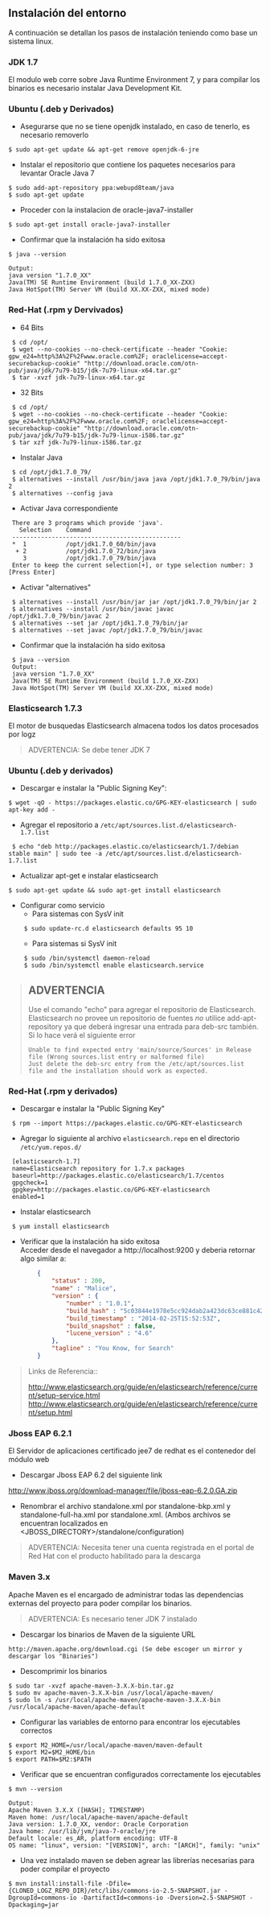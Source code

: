 
<a name="instalacion"></a>
## Instalación del entorno

A continuación se detallan los pasos de instalación teniendo como base un sistema linux.

<a name="jdk"></a>
### JDK 1.7

El modulo web corre sobre Java Runtime Environment 7, y para compilar los binarios es necesario instalar Java Development Kit.

### Ubuntu (.deb y Derivados)

* Asegurarse que no se tiene openjdk instalado, en caso de tenerlo, es necesario removerlo

```
$ sudo apt-get update && apt-get remove openjdk-6-jre
```

* Instalar el repositorio que contiene los paquetes necesarios para levantar Oracle Java 7

```	
$ sudo add-apt-repository ppa:webupd8team/java
$ sudo apt-get update
```

* Proceder con la instalacion de oracle-java7-installer

```
$ sudo apt-get install oracle-java7-installer
```

* Confirmar que la instalación ha sido exitosa

```
$ java --version

Output:
java version "1.7.0_XX"
Java(TM) SE Runtime Environment (build 1.7.0_XX-ZXX)
Java HotSpot(TM) Server VM (build XX.XX-ZXX, mixed mode)
```

### Red-Hat (.rpm y Dervivados)

* 64 Bits

```
 $ cd /opt/
 $ wget --no-cookies --no-check-certificate --header "Cookie: gpw_e24=http%3A%2F%2Fwww.oracle.com%2F; oraclelicense=accept-securebackup-cookie" "http://download.oracle.com/otn-pub/java/jdk/7u79-b15/jdk-7u79-linux-x64.tar.gz"
 $ tar -xvzf jdk-7u79-linux-x64.tar.gz
```

* 32 Bits

```
 $ cd /opt/
 $ wget --no-cookies --no-check-certificate --header "Cookie: gpw_e24=http%3A%2F%2Fwww.oracle.com%2F; oraclelicense=accept-securebackup-cookie" "http://download.oracle.com/otn-pub/java/jdk/7u79-b15/jdk-7u79-linux-i586.tar.gz"
 $ tar xzf jdk-7u79-linux-i586.tar.gz
```

* Instalar Java

```
 $ cd /opt/jdk1.7.0_79/
 $ alternatives --install /usr/bin/java java /opt/jdk1.7.0_79/bin/java 2
 $ alternatives --config java
```

* Activar Java correspondiente

```
 There are 3 programs which provide 'java'.
   Selection    Command
 -----------------------------------------------
 *  1           /opt/jdk1.7.0_60/bin/java
  + 2           /opt/jdk1.7.0_72/bin/java
    3           /opt/jdk1.7.0_79/bin/java
 Enter to keep the current selection[+], or type selection number: 3 [Press Enter]
```

* Activar "alternatives"

```
 $ alternatives --install /usr/bin/jar jar /opt/jdk1.7.0_79/bin/jar 2
 $ alternatives --install /usr/bin/javac javac /opt/jdk1.7.0_79/bin/javac 2
 $ alternatives --set jar /opt/jdk1.7.0_79/bin/jar
 $ alternatives --set javac /opt/jdk1.7.0_79/bin/javac 
```

* Confirmar que la instalación ha sido exitosa

```
 $ java --version
 Output:
 java version "1.7.0_XX"
 Java(TM) SE Runtime Environment (build 1.7.0_XX-ZXX)
 Java HotSpot(TM) Server VM (build XX.XX-ZXX, mixed mode)
```

<a name="elasticsearch"></a>
### Elasticsearch 1.7.3

El motor de busquedas Elasticsearch almacena todos los datos procesados por logz

> ADVERTENCIA: Se debe tener JDK 7 

### Ubuntu (.deb y derivados)

* Descargar e instalar la "Public Signing Key": 

```
$ wget -qO - https://packages.elastic.co/GPG-KEY-elasticsearch | sudo apt-key add -
```

* Agregar el repositorio a `/etc/apt/sources.list.d/elasticsearch-1.7.list`

```
 $ echo "deb http://packages.elastic.co/elasticsearch/1.7/debian stable main" | sudo tee -a /etc/apt/sources.list.d/elasticsearch-1.7.list
```

* Actualizar apt-get e instalar elasticsearch 

```
$ sudo apt-get update && sudo apt-get install elasticsearch
```

* Configurar como servicio
	* Para sistemas con SysV init
	```
	 $ sudo update-rc.d elasticsearch defaults 95 10
	```
	* Para sistemas si SysV init
	```
	 $ sudo /bin/systemctl daemon-reload
	 $ sudo /bin/systemctl enable elasticsearch.service
	```


>## ADVERTENCIA
>
>Use el comando "echo" para agregar el repositorio de Elasticsearch. Elasticsearch no provee un repositorio de fuentes *no* utilice add-apt-repository ya que deberá ingresar una entrada para deb-src también.
>Si lo hace verá el siguiente error
>```
> Unable to find expected entry 'main/source/Sources' in Release file (Wrong sources.list entry or malformed file)
> Just delete the deb-src entry from the /etc/apt/sources.list file and the installation should work as expected.
>```


### Red-Hat (.rpm y derivados)

* Descargar e instalar la "Public Signing Key" 

```
 $ rpm --import https://packages.elastic.co/GPG-KEY-elasticsearch
```

* Agregar lo siguiente al archivo `elasticsearch.repo` en el directorio `/etc/yum.repos.d/`

```
 [elasticsearch-1.7]
 name=Elasticsearch repository for 1.7.x packages
 baseurl=http://packages.elastic.co/elasticsearch/1.7/centos
 gpgcheck=1
 gpgkey=http://packages.elastic.co/GPG-KEY-elasticsearch
 enabled=1 
```
* Instalar elasticsearch

```
 $ yum install elasticsearch
```
* Verificar que la instalación ha sido exitosa<br>
Acceder desde el navegador a http://localhost:9200 y deberia retornar algo similar a:	

```JSON
		{
			"status" : 200,
			"name" : "Malice",
			"version" : {
				"number" : "1.0.1",
				"build_hash" : "5c03844e1978e5cc924dab2a423dc63ce881c42b",
				"build_timestamp" : "2014-02-25T15:52:53Z",
				"build_snapshot" : false,
				"lucene_version" : "4.6"
			},
			"tagline" : "You Know, for Search"
		}
```

>Links de Referencia::			
>
>http://www.elasticsearch.org/guide/en/elasticsearch/reference/current/setup-service.html
>http://www.elasticsearch.org/guide/en/elasticsearch/reference/current/setup.html


<a name="jboss"></a>
### Jboss EAP 6.2.1
El Servidor de aplicaciones certificado jee7 de redhat es el contenedor del módulo web

* Descargar Jboss EAP 6.2 del siguiente link

http://www.jboss.org/download-manager/file/jboss-eap-6.2.0.GA.zip

* Renombrar el archivo standalone.xml por standalone-bkp.xml y standalone-full-ha.xml por standalone.xml. 
(Ambos archivos se encuentran localizados en <JBOSS_DIRECTORY>/standalone/configuration)

>ADVERTENCIA: Necesita tener una cuenta registrada en el portal de Red Hat con el producto habilitado para la descarga

<a name="maven"></a>
### Maven 3.x
Apache Maven es el encargado de administrar todas las dependencias externas del proyecto para poder compilar los binarios.

>ADVERTENCIA: Es necesario tener JDK 7 instalado

* Descargar los binarios de Maven de la siguiente URL

```
http://maven.apache.org/download.cgi (Se debe escoger un mirror y descargar los "Binaries")
```

* Descomprimir los binarios

```
$ sudo tar -xvzf apache-maven-3.X.X-bin.tar.gz
$ sudo mv apache-maven-3.X.X-bin /usr/local/apache-maven/
$ sudo ln -s /usr/local/apache-maven/apache-maven-3.X.X-bin /usr/local/apache-maven/apache-default
```

* Configurar las variables de entorno para encontrar los ejecutables correctos

```
$ export M2_HOME=/usr/local/apache-maven/maven-default
$ export M2=$M2_HOME/bin
$ export PATH=$M2:$PATH
```

* Verificar que se encuentran configurados correctamente los ejecutables

``` 
$ mvn --version

Output:
Apache Maven 3.X.X ([HASH]; TIMESTAMP)
Maven home: /usr/local/apache-maven/apache-default
Java version: 1.7.0_XX, vendor: Oracle Corporation
Java home: /usr/lib/jvm/java-7-oracle/jre
Default locale: es_AR, platform encoding: UTF-8
OS name: "linux", version: "[VERSION]", arch: "[ARCH]", family: "unix"
```

* Una vez instalado maven se deben agrear las librerías necesarias para poder compilar el proyecto

```
$ mvn install:install-file -Dfile={CLONED_LOGZ_REPO_DIR}/etc/libs/commons-io-2.5-SNAPSHOT.jar -DgroupId=commons-io -DartifactId=commons-io -Dversion=2.5-SNAPSHOT -Dpackaging=jar
```

